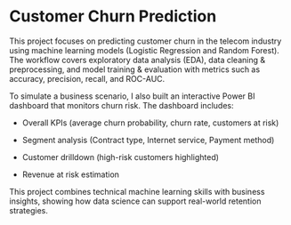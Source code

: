 # Customer Churn Prediction

This project focuses on predicting customer churn in the telecom industry using machine learning models (Logistic Regression and Random Forest). The workflow covers exploratory data analysis (EDA), data cleaning & preprocessing, and model training & evaluation with metrics such as accuracy, precision, recall, and ROC-AUC.

To simulate a business scenario, I also built an interactive Power BI dashboard that monitors churn risk. The dashboard includes:

- Overall KPIs (average churn probability, churn rate, customers at risk)

- Segment analysis (Contract type, Internet service, Payment method)

- Customer drilldown (high-risk customers highlighted)

- Revenue at risk estimation

This project combines technical machine learning skills with business insights, showing how data science can support real-world retention strategies.
